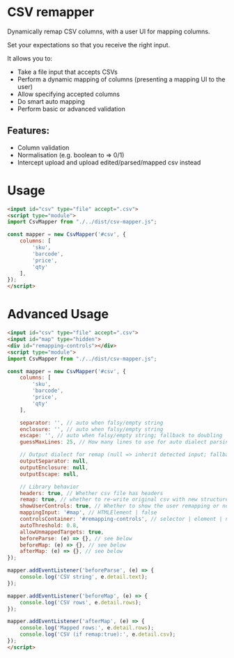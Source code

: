 # CSV remapper

Dynamically remap CSV columns, with a user UI for mapping columns.

Set your expectations so that you receive the right input.

It allows you to:

* Take a file input that accepts CSVs
* Perform a dynamic mapping of columns (presenting a mapping UI to the user)
* Allow specifying accepted columns
* Do smart auto mapping
* Perform basic or advanced validation

## Features:

* Column validation
* Normalisation (e.g. boolean to => 0/1)
* Intercept upload and upload edited/parsed/mapped csv instead

# Usage

```html
<input id="csv" type="file" accept=".csv">
<script type="module">
import CsvMapper from "./../dist/csv-mapper.js";

const mapper = new CsvMapper('#csv', {
    columns: [
        'sku',
        'barcode',
        'price',
        'qty'
    ],
});
</script>
```

# Advanced Usage

```html
<input id="csv" type="file" accept=".csv">
<input id="map" type="hidden">
<div id="remapping-controls"></div>
<script type="module">
import CsvMapper from "./../dist/csv-mapper.js";

const mapper = new CsvMapper('#csv', {
    columns: [
        'sku',
        'barcode',
        'price',
        'qty'
    ],

    separator: '', // auto when falsy/empty string
    enclosure: '', // auto when falsy/empty string
    escape: '', // auto when falsy/empty string; fallback to doubling
    guessMaxLines: 25, // How many lines to use for auto dialect parsing

    // Output dialect for remap (null => inherit detected input; fallback comma+")
    outputSeparator: null,
    outputEnclosure: null,
    outputEscape: null,

    // Library behavior
    headers: true, // Whether csv file has headers
    remap: true, // whether to re-write original csv with new structure
    showUserControls: true, // Whether to show the user remapping or not
    mappingInput: '#map', // HTMLElement | false
    controlsContainer: '#remapping-controls', // selector | element | null
    autoThreshold: 0.8,
    allowUnmappedTargets: true,
    beforeParse: (e) => {}, // see below
    beforeMap: (e) => {}, // see below
    afterMap: (e) => {}, // see below
});

mapper.addEventListener('beforeParse', (e) => {
    console.log('CSV string', e.detail.text);
});

mapper.addEventListener('beforeMap', (e) => {
    console.log('CSV rows', e.detail.rows);
});

mapper.addEventListener('afterMap', (e) => {
    console.log('Mapped rows:', e.detail.rows);
    console.log('CSV (if remap:true):', e.detail.csv);
});
</script>
```